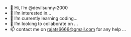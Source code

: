 - 👋 Hi, I’m @devilsunny-2000
- 👀 I’m interested in...
- 🌱 I’m currently learning coding...
- 💞️ I’m looking to collaborate on ...
- 📫 contact me on rajats6666@gmail.com for any help ...

<!---
devilsunny-2000/devilsunny-2000 is a ✨ special ✨ repository because its `README.md` (this file) appears on your GitHub profile.
You can click the Preview link to take a look at your changes.
--->
